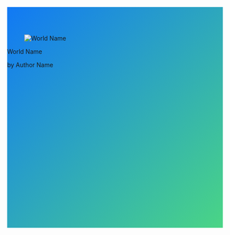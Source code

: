 <script src="https://cdnjs.cloudflare.com/ajax/libs/Swiper/6.4.9/swiper-bundle.min.js" crossorigin="anonymous"></script>
<link rel="stylesheet" href="https://cdnjs.cloudflare.com/ajax/libs/Swiper/6.4.9/swiper-bundle.css" crossorigin="anonymous" />

<style>
  
  .featured-container {
      /* used https://www.css-gradient.com/ */ 
    background: linear-gradient(to right bottom, rgb(17, 121, 245), rgb(74, 213, 133));
  }

  .swiper-container {
    width: 100%;
    padding-top: 50px;
    padding-bottom: 50px;
  }
  .swiper-slide {
    background-position: center;
    background-size: cover;
    width: 400px;
    height: 400px;
  }  

  .swiper-slide .button {
    display: none;
  }
  .swiper-slide .description {
    display: none;
  }
  .modal .description {
    display: unset;
    color: green;
  }
  .modal .button
  {
    display:unset;
    float: right;
    margin: 10px;
  }  
</style>

<!-- Slider main container -->
<div class="swiper-container featured-container">
  <!-- Additional required wrapper -->
  <div class="swiper-wrapper">
    <!-- Slides -->
    <div class="swiper-slide">
      <div class="card">
        <div class="card-image">
          <figure class="image is-4by3">
            <img data-type='thumbnail' src="https://via.placeholder.com/128x128" alt="World Name">
          </figure>
        </div>
        <div class="card-content p-3">
          <p data-type='worldname' class="title is-6">World Name</p>
          <p data-type='authorname' class="subtitle is-6">by Author Name</p>  
          <p data-type='description' class="description subtitle is-6">Description</p>  
          <a data-type='download-link' class='button is-primary'>Download</a>
        </div>
      </div>
    </div>

<!--
    <div class="swiper-slide">
    </div>
-->

  </div>
  <!-- If we need pagination -->
  <div class="swiper-pagination"></div>
  <!-- Add Arrows -->
  <div class="swiper-button-next"></div>
  <div class="swiper-button-prev"></div>
</div>

<script>
$(".swiper-container").hide();//hide template at start.
$(".swiper-slide").hide();//hide template at start.

//$().ready(function(){
var initFeatured=(function(){

//todo. move to util file
function createDotKoduFilename(levelTitle, levelCreator)
{
    // Clean up the title and creator if needed
    levelTitle = levelTitle.trim();
    if (levelTitle=="")
        levelTitle = "Level";
    else if (levelTitle.length > 32)
    {
        levelTitle = levelTitle.substring(0, 32);
        levelTitle = levelTitle.trim();
    }

    levelCreator = levelCreator.trim();
    if (levelCreator=="")
        levelCreator = "Unknown";
    else if (levelCreator.length > 32)
    {
        levelCreator = levelCreator.substring(0, 32);
        levelCreator = levelCreator.trim();
    }

    // Get rid of invalid characters
    let illegalRe = /[\/\?<>\\:\*\|":]/g;
    let controlRe = /[\x00-\x1f\x80-\x9f]/g;
    let reservedRe = /^\.+$/;
    let windowsReservedRe = /^(con|prn|aux|nul|com[0-9]|lpt[0-9])(\..*)?$/i;

    function sanitize(input, replacement) {
      let sanitized = input
        .replace(illegalRe, replacement)
        .replace(controlRe, replacement)
        .replace(reservedRe, replacement)
        .replace(windowsReservedRe, replacement);
      return sanitized;
    }
    let newName = levelTitle+", by "+levelCreator;
    newName=sanitize(newName,"-");//+".kodu";//todo is this the right way to handle
    // Get rid of invalid characters
    return(encodeURIComponent(newName))

}


function getFeatured()
{
  let baseUrl = "https://koduworlds.azurewebsites.net/search"
  let urlArgs= "?first="+parseInt(Math.random()*100)+"&count=7&sortBy=downloads"
  url=baseUrl+urlArgs
  
  $.get( url, function( data ) {
      for(world of data)
      {
          //copy first item (template)
          let item=$(".swiper-slide").first().clone();
          //and fill it in with world data
          item.find("[data-type='worldname']").text(world.Name);
          item.find("[data-type='authorname']").text("by "+world.Creator);
          item.find("[data-type='description']").text(world.Description);
          item.find("[data-type='download-link']").attr("href","https://koduworlds.azurewebsites.net/download/"+world.WorldId+"?fn="+createDotKoduFilename(world.Name,world.Creator))

          item.find("[data-type='thumbnail']").attr("src","https://koduworlds.azurewebsites.net/thumbnail/"+world.WorldId)
          item.show();//defaults to hidden so show.

          item.on("click",function(e){
              console.log(e.currentTarget)
              //$(".world-item").removeClass("zoom")
              $(".modal").addClass("is-active")
              $(".modal-card").html($(e.currentTarget).html())

              let closeButton = $('<button type="button" class="close" data-dismiss="modal" aria-label="Close"><span aria-hidden="true">&times;</span>')
              $(".modal-card").append(closeButton);
              //handle close modal on background click
              $(".modal .close").on("click", function(){
                  $(".modal-background").click()//close by simulating background click
              })

          })

          $(".swiper-wrapper").append(item );
      }
      
      //Swiper configuration
      var swiper = new Swiper('.swiper-container', {
        effect: 'coverflow',
        grabCursor: true,
        centeredSlides: true,
        slidesPerView: 'auto',
        coverflowEffect: {
          rotate: 50,
          stretch: 0,
          depth: 100,
          modifier: 1,
          slideShadows: false,
        },
        navigation: {
          nextEl: '.swiper-button-next',
          prevEl: '.swiper-button-prev',
        },        
        keyboard: {
          enabled: true,
        },        
        pagination: {
          el: '.swiper-pagination',
        },
      });
      
      //unhide feature container now.
      $(".swiper-container").show();
  });
}
getFeatured()
    
});


</script>
